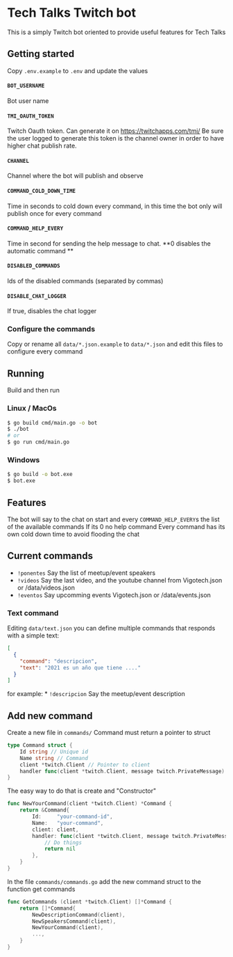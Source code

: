 # Tech Talks Twitch bot

This is a simply Twitch bot oriented to provide useful features for Tech Talks


## Getting started

Copy `.env.example` to `.env` and update the values

#### `BOT_USERNAME` 
Bot user name

#### `TMI_OAUTH_TOKEN`
Twitch Oauth token. Can generate it on https://twitchapps.com/tmi/
Be sure the user logged to generate this token is the channel owner in order to have higher chat publish rate.

#### `CHANNEL`
Channel where the bot will publish and observe

#### `COMMAND_COLD_DOWN_TIME`
Time in seconds to cold down every command, in this time the bot only will publish once for every command

#### `COMMAND_HELP_EVERY`
Time in second for sending the help message to chat. **0 disables the automatic command **

#### `DISABLED_COMMANDS`
Ids of the disabled commands (separated by commas)

#### `DISABLE_CHAT_LOGGER`
If true, disables the chat logger

### Configure the commands

Copy or rename all `data/*.json.example` to `data/*.json` and edit this files to configure every command


## Running

Build and then run

### Linux / MacOs
```bash
$ go build cmd/main.go -o bot
$ ./bot
# or
$ go run cmd/main.go
```

### Windows
```bash
$ go build -o bot.exe
$ bot.exe
```


## Features
The bot will say to the chat on start and every `COMMAND_HELP_EVERY`s the list of the available commands
If its 0 no help command
Every command has its own cold down time to avoid flooding the chat 


## Current commands

* `!ponentes` Say the list of meetup/event speakers
* `!videos` Say the last video, and the youtube channel from Vigotech.json or /data/videos.json
* `!eventos` Say upcomming events Vigotech.json or /data/events.json

### Text command
Editing `data/text.json` you can define multiple commands that responds with a simple text:
```json
[
  {
    "command": "descripcion",
    "text": "2021 es un año que tiene ...."
  }
]
```
for example:
    * `!descripcion` Say the meetup/event description


## Add new command

Create a new file in `commands/`
Command must return a pointer to struct

```go
type Command struct {
	Id string // Unique id
	Name string // Command
	client *twitch.Client // Pointer to client
	handler func(client *twitch.Client, message twitch.PrivateMessage) error
}
```
The easy way to do that is create and "Constructor"


```go
func NewYourCommand(client *twitch.Client) *Command {
    return &Command{
        Id:     "your-command-id",
        Name:   "your-command",
        client: client,
        handler: func(client *twitch.Client, message twitch.PrivateMessage) error {
            // Do things
            return nil
        },
    }
}
```



In the file `commands/commands.go` add the new command struct to the function get commands
```go
func GetCommands (client *twitch.Client) []*Command {
    return []*Command{
        NewDescriptionCommand(client),
        NewSpeakersCommand(client),
        NewYourCommand(client),
        ...,
    }
}
```



